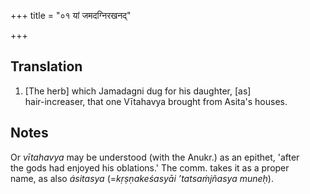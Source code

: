 +++
title = "०१ यां जमदग्निरखनद्"

+++
## Translation
1. \[The herb\] which Jamadagni dug for his daughter, \[as\]  
hair-increaser, that one Vītahavya brought from Asita's houses.

## Notes
Or *vītahavya* may be understood (with the Anukr.) as an epithet, 'after  
the gods had enjoyed his oblations.' The comm. takes it as a proper  
name, as also *ásitasya* (=*kṛṣṇakeśasyāi ’tatsaṁjñasya muneḥ*).
